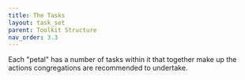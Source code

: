 ```yaml
---
title: The Tasks
layout: task_set
parent: Toolkit Structure
nav_order: 3.3
---
```


Each "petal" has a number of tasks within it that together make up the actions congregations are recommended to undertake.  
